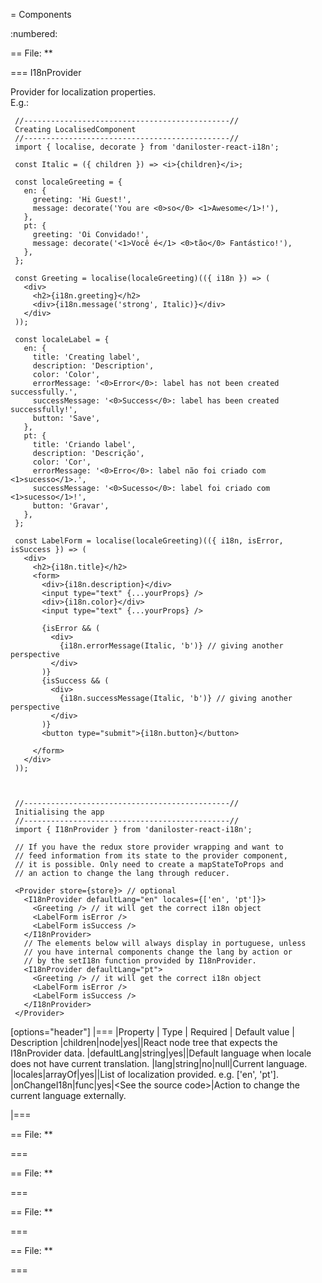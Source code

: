 = Components

:numbered:


== File: **

=== I18nProvider

Provider for localization properties.   
E.g.:   
```   
 //----------------------------------------------//   
 Creating LocalisedComponent   
 //----------------------------------------------//   
 import { localise, decorate } from 'daniloster-react-i18n';   
   
 const Italic = ({ children }) => <i>{children}</i>;   
   
 const localeGreeting = {   
   en: {   
     greeting: 'Hi Guest!',   
     message: decorate('You are <0>so</0> <1>Awesome</1>!'),   
   },   
   pt: {   
     greeting: 'Oi Convidado!',   
     message: decorate('<1>Você é</1> <0>tão</0> Fantástico!'),   
   },   
 };   
   
 const Greeting = localise(localeGreeting)(({ i18n }) => (   
   <div>   
     <h2>{i18n.greeting}</h2>   
     <div>{i18n.message('strong', Italic)}</div>   
   </div>   
 ));   
   
 const localeLabel = {   
   en: {   
     title: 'Creating label',   
     description: 'Description',   
     color: 'Color',   
     errorMessage: '<0>Error</0>: label has not been created successfully.',   
     successMessage: '<0>Success</0>: label has been created successfully!',   
     button: 'Save',   
   },   
   pt: {   
     title: 'Criando label',   
     description: 'Descrição',   
     color: 'Cor',   
     errorMessage: '<0>Erro</0>: label não foi criado com <1>sucesso</1>.',   
     successMessage: '<0>Sucesso</0>: label foi criado com <1>sucesso</1>!',   
     button: 'Gravar',   
   },   
 };   
   
 const LabelForm = localise(localeGreeting)(({ i18n, isError, isSuccess }) => (   
   <div>   
     <h2>{i18n.title}</h2>   
     <form>   
       <div>{i18n.description}</div>   
       <input type="text" {...yourProps} />   
       <div>{i18n.color}</div>   
       <input type="text" {...yourProps} />   
   
       {isError && (   
         <div>   
           {i18n.errorMessage(Italic, 'b')} // giving another perspective   
         </div>   
       )}   
       {isSuccess && (   
         <div>   
           {i18n.successMessage(Italic, 'b')} // giving another perspective   
         </div>   
       )}   
       <button type="submit">{i18n.button}</button>   
   
     </form>   
   </div>   
 ));   
   
   
   
 //----------------------------------------------//   
 Initialising the app   
 //----------------------------------------------//   
 import { I18nProvider } from 'daniloster-react-i18n';   
   
 // If you have the redux store provider wrapping and want to   
 // feed information from its state to the provider component,   
 // it is possible. Only need to create a mapStateToProps and   
 // an action to change the lang through reducer.   
   
 <Provider store={store}> // optional   
   <I18nProvider defaultLang="en" locales={['en', 'pt']}>   
     <Greeting /> // it will get the correct i18n object   
     <LabelForm isError />   
     <LabelForm isSuccess />   
   </I18nProvider>   
   // The elements below will always display in portuguese, unless   
   // you have internal components change the lang by action or   
   // by the setI18n function provided by I18nProvider.   
   <I18nProvider defaultLang="pt">   
     <Greeting /> // it will get the correct i18n object   
     <LabelForm isError />   
     <LabelForm isSuccess />   
   </I18nProvider>   
 </Provider>   
```   



[options="header"]
|===
|Property | Type | Required | Default value | Description
|children|node|yes||React node tree that expects the I18nProvider data.
|defaultLang|string|yes||Default language when locale does not have current translation.
|lang|string|no|null|Current language.
|locales|arrayOf|yes||List of localization provided. e.g. [&#x27;en&#x27;, &#x27;pt&#x27;].
|onChangeI18n|func|yes|&lt;See the source code&gt;|Action to change the current language externally.

|===



== File: **

=== 






== File: **

=== 






== File: **

=== 






== File: **

=== 





